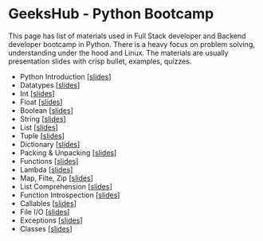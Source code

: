# GeeksHub - Python Bootcamp

This page has list of materials used in Full Stack developer and Backend developer bootcamp in Python. There is a heavy focus on problem solving, understanding under the hood and Linux. The materials are usually presentation slides with crisp bullet, examples, quizzes.

* Python Introduction [[slides](python_introduction/python_introduction.html)]
* Datatypes [[slides](datatypes/datatypes.html)]
* Int [[slides](int.html)]
* Float [[slides](float.html)]
* Boolean [[slides](bool.html)]
* String [[slides](string.html)]
* List [[slides](list.html)]
* Tuple [[slides](tuple.html)]
* Dictionary [[slides](dictionary.html)]
* Packing & Unpacking [[slides](packing_unpacking.html)]
* Functions [[slides](functions.html)]
* Lambda [[slides](lambda.html)]
* Map, Filte, Zip [[slides](map_filter_zip.html)]
* List Comprehension [[slides](list_comprehension.html)]
* Function Introspection [[slides](function_introspection.html)]
* Callables [[slides](callables.html)]
* File I/O [[slides](fileio.html)]
* Exceptions [[slides](exceptions.html)]
* Classes [[slides](20_classes.html)]